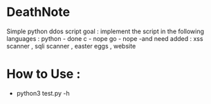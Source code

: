 # DeathNote

Simple python ddos script 
goal : implement the script in the following languages : python - done
                                                         c - nope
                                                         go - nope
-and need added : xss scanner , sqli scanner , easter eggs , website                                    
                                                         
# How to Use :
- python3 test.py -h
